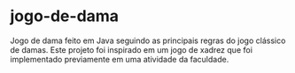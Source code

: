 # jogo-de-dama

Jogo de dama feito em Java seguindo as principais regras do jogo clássico de damas. 
Este projeto foi inspirado em um jogo de xadrez que foi implementado previamente em uma atividade da faculdade. 
